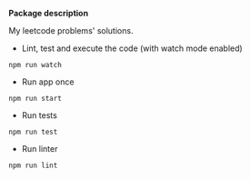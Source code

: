 **Package description**
 
My leetcode problems' solutions.

* Lint, test and execute the code (with watch mode enabled)
```
npm run watch
```
* Run app once
```
npm run start
```
* Run tests
```
npm run test
```
* Run linter
```
npm run lint
```